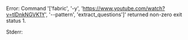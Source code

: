 Error: Command '['fabric', '-y', 'https://www.youtube.com/watch?v=tlDnkNGVK1Y', '--pattern', 'extract_questions']' returned non-zero exit status 1.

Stderr:
